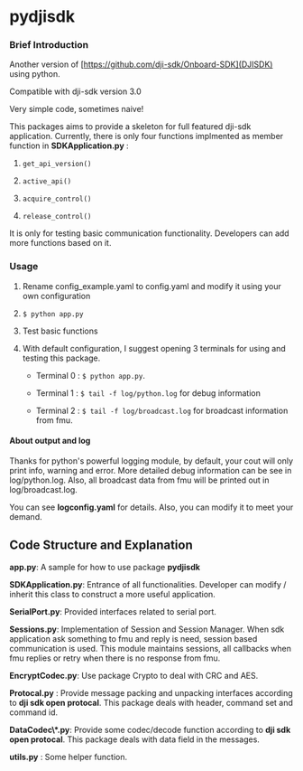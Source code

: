 # pydjisdk


### Brief Introduction ###

Another version of [https://github.com/dji-sdk/Onboard-SDK](DJISDK) using python. 

Compatible with dji-sdk version 3.0

Very simple code, sometimes naive! 

This packages aims to provide a skeleton for full featured dji-sdk application. Currently, there is only four functions implmented as member function in **SDKApplication.py** :

1. ```get_api_version()```

2. ```active_api()```

3. ```acquire_control()```

4. ```release_control()```

It is only for testing basic communication functionality. Developers can add more functions based on it.

### Usage ###

1. Rename config_example.yaml to config.yaml and modify it using your own configuration

2. ```$ python app.py```

3. Test basic functions

4. With default configuration, I suggest opening 3 terminals for using and testing this package. 
	* Terminal 0 : ```$ python app.py```. 

	* Terminal 1 : ```$ tail -f log/python.log``` for debug information

	* Terminal 2 : ```$ tail -f log/broadcast.log``` for broadcast information from fmu.

#### About output and log ###

Thanks for python's powerful logging module, by default, your cout will only print info, warning and error. More detailed debug information can be see in log/python.log. Also, all broadcast data from fmu will be printed out in log/broadcast.log. 

You can see **logconfig.yaml** for details. Also, you can modify it to meet your demand.

## Code Structure and Explanation ###

**app.py**: A sample for how to use package **pydjisdk**

**SDKApplication.py**: Entrance of all functionalities. Developer can modify / inherit this class to construct a more useful application.

**SerialPort.py**: Provided interfaces related to serial port.

**Sessions.py**: Implementation of Session and Session Manager. When sdk application ask something to fmu and reply is need, session based communication is used. This module maintains sessions, all callbacks when fmu replies or retry when there is no response from fmu.

**EncryptCodec.py**: Use package Crypto to deal with CRC and AES.

**Protocal.py** : Provide message packing and unpacking interfaces according to **dji sdk open protocal**. This package deals with header, command set and command id.

**DataCodec\\*.py**: Provide some codec/decode function according to **dji sdk open protocal**. This package deals with data field in the messages.

**utils.py** : Some helper function.
